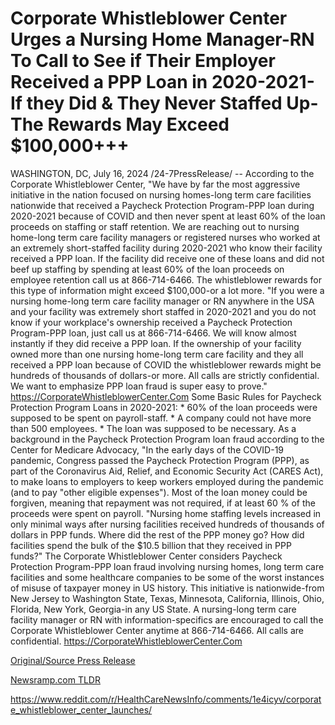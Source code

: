 # Corporate Whistleblower Center Urges a Nursing Home Manager-RN To Call to See if Their Employer Received a PPP Loan in 2020-2021-If they Did & They Never Staffed Up-The Rewards May Exceed $100,000+++

WASHINGTON, DC, July 16, 2024 /24-7PressRelease/ -- According to the Corporate Whistleblower Center, "We have by far the most aggressive initiative in the nation focused on nursing homes-long term care facilities nationwide that received a Paycheck Protection Program-PPP loan during 2020-2021 because of COVID and then never spent at least 60% of the loan proceeds on staffing or staff retention. We are reaching out to nursing home-long term care facility managers or registered nurses who worked at an extremely short-staffed facility during 2020-2021 who know their facility received a PPP loan. If the facility did receive one of these loans and did not beef up staffing by spending at least 60% of the loan proceeds on employee retention call us at 866-714-6466. The whistleblower rewards for this type of information might exceed $100,000-or a lot more.  "If you were a nursing home-long term care facility manager or RN anywhere in the USA and your facility was extremely short staffed in 2020-2021 and you do not know if your workplace's ownership received a Paycheck Protection Program-PPP loan, just call us at 866-714-6466. We will know almost instantly if they did receive a PPP loan. If the ownership of your facility owned more than one nursing home-long term care facility and they all received a PPP loan because of COVID the whistleblower rewards might be hundreds of thousands of dollars-or more. All calls are strictly confidential. We want to emphasize PPP loan fraud is super easy to prove." https://CorporateWhistleblowerCenter.Com  Some Basic Rules for Paycheck Protection Program Loans in 2020-2021:  * 60% of the loan proceeds were supposed to be spent on payroll-staff.  * A company could not have more than 500 employees.  * The loan was supposed to be necessary.  As a background in the Paycheck Protection Program loan fraud according to the Center for Medicare Advocacy, "In the early days of the COVID-19 pandemic, Congress passed the Paycheck Protection Program (PPP), as part of the Coronavirus Aid, Relief, and Economic Security Act (CARES Act), to make loans to employers to keep workers employed during the pandemic (and to pay "other eligible expenses"). Most of the loan money could be forgiven, meaning that repayment was not required, if at least 60 % of the proceeds were spent on payroll.   "Nursing home staffing levels increased in only minimal ways after nursing facilities received hundreds of thousands of dollars in PPP funds. Where did the rest of the PPP money go? How did facilities spend the bulk of the $10.5 billion that they received in PPP funds?"  The Corporate Whistleblower Center considers Paycheck Protection Program-PPP loan fraud involving nursing homes, long term care facilities and some healthcare companies to be some of the worst instances of misuse of taxpayer money in US history. This initiative is nationwide-from New Jersey to Washington State, Texas, Minnesota, California, Illinois, Ohio, Florida, New York, Georgia-in any US State. A nursing-long term care facility manager or RN with information-specifics are encouraged to call the Corporate Whistleblower Center anytime at 866-714-6466. All calls are confidential. https://CorporateWhistleblowerCenter.Com 

[Original/Source Press Release](https://www.24-7pressrelease.com/press-release/512542/corporate-whistleblower-center-urges-a-nursing-home-manager-rn-to-call-to-see-if-their-employer-received-a-ppp-loan-in-2020-2021-if-they-did-they-never-staffed-up-the-rewards-may-exceed-100000)
                    

[Newsramp.com TLDR](None) 

https://www.reddit.com/r/HealthCareNewsInfo/comments/1e4icyv/corporate_whistleblower_center_launches/